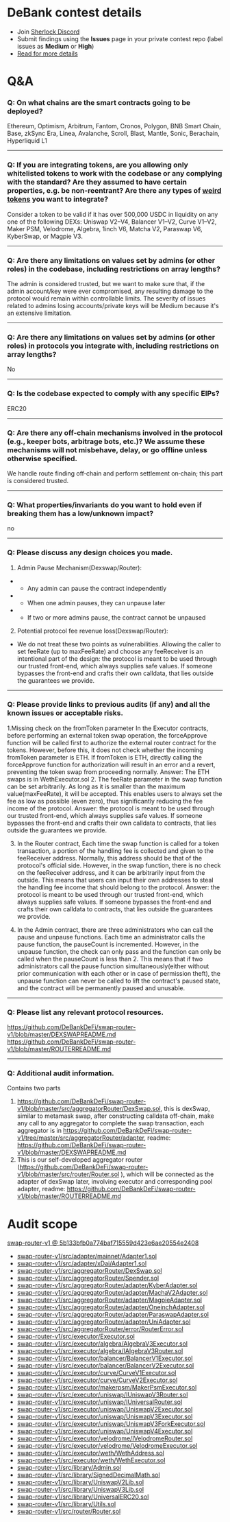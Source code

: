 # DeBank contest details

- Join [Sherlock Discord](https://discord.gg/MABEWyASkp)
- Submit findings using the **Issues** page in your private contest repo (label issues as **Medium** or **High**)
- [Read for more details](https://docs.sherlock.xyz/audits/watsons)

# Q&A

### Q: On what chains are the smart contracts going to be deployed?
Ethereum, Optimism, Arbitrum, Fantom, Cronos, Polygon, BNB Smart Chain, Base, zkSync Era, Linea, Avalanche, Scroll, Blast, Mantle, Sonic, Berachain, Hyperliquid L1 

___

### Q: If you are integrating tokens, are you allowing only whitelisted tokens to work with the codebase or any complying with the standard? Are they assumed to have certain properties, e.g. be non-reentrant? Are there any types of [weird tokens](https://github.com/d-xo/weird-erc20) you want to integrate?
Consider a token to be valid if it has over 500,000 USDC in liquidity on any one of the following DEXs: Uniswap V2–V4, Balancer V1–V2, Curve V1–V2, Maker PSM, Velodrome, Algebra, 1inch V6, Matcha V2, Paraswap V6, KyberSwap, or Magpie V3.
___

### Q: Are there any limitations on values set by admins (or other roles) in the codebase, including restrictions on array lengths?
The admin is considered trusted, but we want to make sure that, if the admin account/key were ever compromised, any resulting damage to the protocol would remain within controllable limits. The severity of issues related to admins losing accounts/private keys will be Medium because it's an extensive limitation.
___

### Q: Are there any limitations on values set by admins (or other roles) in protocols you integrate with, including restrictions on array lengths?
No
___

### Q: Is the codebase expected to comply with any specific EIPs?
ERC20
___

### Q: Are there any off-chain mechanisms involved in the protocol (e.g., keeper bots, arbitrage bots, etc.)? We assume these mechanisms will not misbehave, delay, or go offline unless otherwise specified.
We handle route finding off‑chain and perform settlement on‑chain; this part is considered trusted.
___

### Q: What properties/invariants do you want to hold even if breaking them has a low/unknown impact?
no
___

### Q: Please discuss any design choices you made.
1. Admin Pause Mechanism(Dexswap/Router):
 *    - Any admin can pause the contract independently
 *    - When one admin pauses, they can unpause later
 *    - If two or more admins pause, the contract cannot be unpaused
2.  Potential protocol fee revenue loss(Dexswap/Router):
-    We do not treat these two points as vulnerabilities. Allowing the caller to set feeRate (up to maxFeeRate) and choose any feeReceiver is an intentional part of the design: the protocol is meant to be used through our trusted front-end, which always supplies safe values. If someone bypasses the front-end and crafts their own calldata, that lies outside the guarantees we provide.
___

### Q: Please provide links to previous audits (if any) and all the known issues or acceptable risks.
1.Missing check on the fromToken parameter
In the Executor contracts, before performing an external token swap operation, the forceApprove function will be called first to authorize the external router contract for the tokens. However, before this, it does not check whether the incoming fromToken parameter is ETH. If fromToken is ETH, directly calling the forceApprove function for authorization will result in an error and a revert, preventing the token swap from proceeding normally.
Answer: The ETH swaps is in WethExecutor.sol
2. The feeRate parameter in the swap function can be set arbitrarily. As long as it is smaller than the maximum value(maxFeeRate), it will be accepted. This enables users to always set the fee as low as possible (even zero), thus significantly reducing the fee income of the protocol.
Answer: the protocol is meant to be used through our trusted front-end, which always supplies safe values. If someone bypasses the front-end and crafts their own calldata to contracts, that lies outside the guarantees we provide.

3. In the Router contract, Each time the swap function is called for a token transaction, a portion of the handling fee is collected and given to the feeReceiver address. Normally, this address should be that of the protocol's official side. However, in the swap function, there is no check on the feeReceiver address, and it can be arbitrarily input from the outside. This means that users can input their own addresses to steal the handling fee income that should belong to the protocol.
Answer: the protocol is meant to be used through our trusted front-end, which always supplies safe values. If someone bypasses the front-end and crafts their own calldata to contracts, that lies outside the guarantees we provide.

4. In the Admin contract, there are three administrators who can call the pause and unpause functions. Each time an administrator calls the pause function, the pauseCount is incremented. However, in the unpause function, the check can only pass and the function can only be called when the pauseCount is less than 2. This means that if two administrators call the pause function simultaneously(either without prior communication with each other or in case of permission theft), the unpause function can never be called to lift the contract's paused state, and the contract will be permanently paused and unusable.

___

### Q: Please list any relevant protocol resources.
https://github.com/DeBankDeFi/swap-router-v1/blob/master/DEXSWAPREADME.md
https://github.com/DeBankDeFi/swap-router-v1/blob/master/ROUTERREADME.md


___

### Q: Additional audit information.
Contains two parts
1. https://github.com/DeBankDeFi/swap-router-v1/blob/master/src/aggregatorRouter/DexSwap.sol, this is dexSwap, similar to metamask swap, after constructing calldata off-chain, make any call to any aggregator to complete the swap transaction, each aggregator is in https://github.com/DeBankDeFi/swap-router-v1/tree/master/src/aggregatorRouter/adapter, readme: https://github.com/DeBankDeFi/swap-router-v1/blob/master/DEXSWAPREADME.md
2. This is our self-developed aggregator router (https://github.com/DeBankDeFi/swap-router-v1/blob/master/src/router/Router.sol ), which will be connected as the adapter of dexSwap later, involving executor and corresponding pool adapter, readme: https://github.com/DeBankDeFi/swap-router-v1/blob/master/ROUTERREADME.md


# Audit scope

[swap-router-v1 @ 5b133bfb0a774baf715559d423e6ae20554e2408](https://github.com/DeBankDeFi/swap-router-v1/tree/5b133bfb0a774baf715559d423e6ae20554e2408)
- [swap-router-v1/src/adapter/mainnet/Adapter1.sol](swap-router-v1/src/adapter/mainnet/Adapter1.sol)
- [swap-router-v1/src/adapter/xDai/Adapter1.sol](swap-router-v1/src/adapter/xDai/Adapter1.sol)
- [swap-router-v1/src/aggregatorRouter/DexSwap.sol](swap-router-v1/src/aggregatorRouter/DexSwap.sol)
- [swap-router-v1/src/aggregatorRouter/Spender.sol](swap-router-v1/src/aggregatorRouter/Spender.sol)
- [swap-router-v1/src/aggregatorRouter/adapter/KyberAdapter.sol](swap-router-v1/src/aggregatorRouter/adapter/KyberAdapter.sol)
- [swap-router-v1/src/aggregatorRouter/adapter/MachaV2Adapter.sol](swap-router-v1/src/aggregatorRouter/adapter/MachaV2Adapter.sol)
- [swap-router-v1/src/aggregatorRouter/adapter/MagpieAdapter.sol](swap-router-v1/src/aggregatorRouter/adapter/MagpieAdapter.sol)
- [swap-router-v1/src/aggregatorRouter/adapter/OneinchAdapter.sol](swap-router-v1/src/aggregatorRouter/adapter/OneinchAdapter.sol)
- [swap-router-v1/src/aggregatorRouter/adapter/ParaswapAdapter.sol](swap-router-v1/src/aggregatorRouter/adapter/ParaswapAdapter.sol)
- [swap-router-v1/src/aggregatorRouter/adapter/UniAdapter.sol](swap-router-v1/src/aggregatorRouter/adapter/UniAdapter.sol)
- [swap-router-v1/src/aggregatorRouter/error/RouterError.sol](swap-router-v1/src/aggregatorRouter/error/RouterError.sol)
- [swap-router-v1/src/executor/Executor.sol](swap-router-v1/src/executor/Executor.sol)
- [swap-router-v1/src/executor/algebra/AlgebraV3Executor.sol](swap-router-v1/src/executor/algebra/AlgebraV3Executor.sol)
- [swap-router-v1/src/executor/algebra/IAlgebraV3Router.sol](swap-router-v1/src/executor/algebra/IAlgebraV3Router.sol)
- [swap-router-v1/src/executor/balancer/BalancerV1Executor.sol](swap-router-v1/src/executor/balancer/BalancerV1Executor.sol)
- [swap-router-v1/src/executor/balancer/BalancerV2Executor.sol](swap-router-v1/src/executor/balancer/BalancerV2Executor.sol)
- [swap-router-v1/src/executor/curve/CurveV1Executor.sol](swap-router-v1/src/executor/curve/CurveV1Executor.sol)
- [swap-router-v1/src/executor/curve/CurveV2Executor.sol](swap-router-v1/src/executor/curve/CurveV2Executor.sol)
- [swap-router-v1/src/executor/makerpsm/MakerPsmExecutor.sol](swap-router-v1/src/executor/makerpsm/MakerPsmExecutor.sol)
- [swap-router-v1/src/executor/uniswap/IUniswapV3Router.sol](swap-router-v1/src/executor/uniswap/IUniswapV3Router.sol)
- [swap-router-v1/src/executor/uniswap/IUniversalRouter.sol](swap-router-v1/src/executor/uniswap/IUniversalRouter.sol)
- [swap-router-v1/src/executor/uniswap/UniswapV2Executor.sol](swap-router-v1/src/executor/uniswap/UniswapV2Executor.sol)
- [swap-router-v1/src/executor/uniswap/UniswapV3Executor.sol](swap-router-v1/src/executor/uniswap/UniswapV3Executor.sol)
- [swap-router-v1/src/executor/uniswap/UniswapV3ForkExecutor.sol](swap-router-v1/src/executor/uniswap/UniswapV3ForkExecutor.sol)
- [swap-router-v1/src/executor/uniswap/UniswapV4Executor.sol](swap-router-v1/src/executor/uniswap/UniswapV4Executor.sol)
- [swap-router-v1/src/executor/velodrome/IVelodromeRouter.sol](swap-router-v1/src/executor/velodrome/IVelodromeRouter.sol)
- [swap-router-v1/src/executor/velodrome/VelodromeExecutor.sol](swap-router-v1/src/executor/velodrome/VelodromeExecutor.sol)
- [swap-router-v1/src/executor/weth/WethAddress.sol](swap-router-v1/src/executor/weth/WethAddress.sol)
- [swap-router-v1/src/executor/weth/WethExecutor.sol](swap-router-v1/src/executor/weth/WethExecutor.sol)
- [swap-router-v1/src/library/Admin.sol](swap-router-v1/src/library/Admin.sol)
- [swap-router-v1/src/library/SignedDecimalMath.sol](swap-router-v1/src/library/SignedDecimalMath.sol)
- [swap-router-v1/src/library/UniswapV2Lib.sol](swap-router-v1/src/library/UniswapV2Lib.sol)
- [swap-router-v1/src/library/UniswapV3Lib.sol](swap-router-v1/src/library/UniswapV3Lib.sol)
- [swap-router-v1/src/library/UniversalERC20.sol](swap-router-v1/src/library/UniversalERC20.sol)
- [swap-router-v1/src/library/Utils.sol](swap-router-v1/src/library/Utils.sol)
- [swap-router-v1/src/router/Router.sol](swap-router-v1/src/router/Router.sol)



